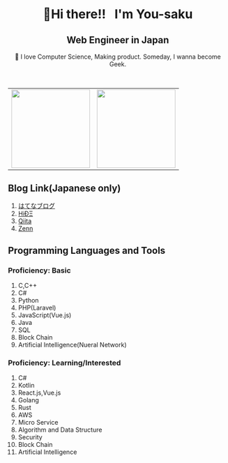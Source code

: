 <h1 align="center">👋Hi there!!  &nbsp; I'm You-saku</h1>
<h2 align="center">Web Engineer in Japan</h2>
  <p align="center">🌱 I love Computer Science, Making product. Someday, I wanna become Geek.</p><br>

<table>
  <tr>
    <td>
      <img src="https://github-readme-stats.vercel.app/api?username=You-saku&count_private=true&show_icons=true&theme=tokyonight" height="180" />
    </td>
    <td>
      <img src="https://github-readme-stats.vercel.app/api/top-langs/?username=You-saku&theme=tokyonight&layout=compact" height="180" />
    </td>
  <tr>
<table>

## Blog Link(Japanese only)
1. [はてなブログ](https://thinking-capy.com/)
2. [HiÐΞ](https://hide.ac/users/V57L62ruTwPrTuJu7RtDl3uWVVv2)
3. [Qiita](https://qiita.com/You-saku)
4. [Zenn](https://zenn.dev/yousaku)

## Programming Languages and Tools
### Proficiency: Basic

1. C,C++
2. C#
3. Python
4. PHP(Laravel)
5. JavaScript(Vue.js)
6. Java
7. SQL
8. Block Chain
9. Artificial Intelligence(Nueral Network)

### Proficiency: Learning/Interested

1. C#
2. Kotlin
3. React.js,Vue.js
4. Golang
5. Rust
6. AWS
7. Micro Service
8. Algorithm and Data Structure
9. Security
10. Block Chain
11. Artificial Intelligence

